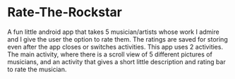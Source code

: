 # Rate-The-Rockstar
A fun little android app that takes 5 musician/artists whose work I admire and I give the user the option to rate them. The ratings are saved for storing even after the app closes or switches activities. This app uses 2 activities. The main activity, where there is a scroll view of 5 different pictures of musicians, and an activity that gives a short little description and rating bar to rate the musician.
